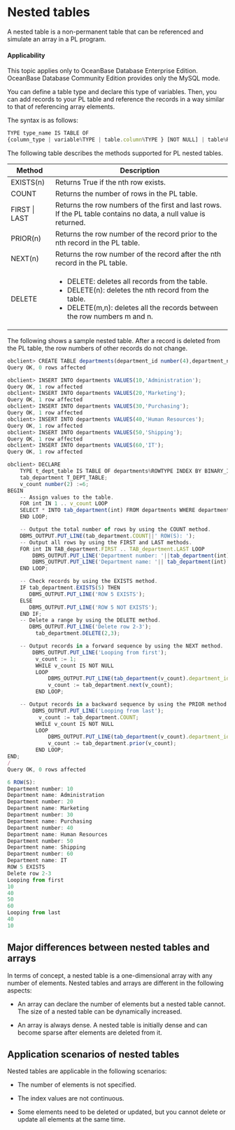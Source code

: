 Nested tables
========================

A nested table is a non-permanent table that can be referenced and simulate an array in a PL program.

  <main id="notice" >
    <h4>Applicability</h4>
    <p>This topic applies only to OceanBase Database Enterprise Edition. OceanBase Database Community Edition provides only the MySQL mode. </p>
  </main>

You can define a table type and declare this type of variables. Then, you can add records to your PL table and reference the records in a way similar to that of referencing array elements.

The syntax is as follows:

```javascript
TYPE type_name IS TABLE OF
{column_type | variable%TYPE | table.column%TYPE } [NOT NULL] | table%ROWTYPE
```



The following table describes the methods supported for PL nested tables.


| **Method** | **Description** |
|---------------|----------------------------------------------------------------------------------------------------------------------------------------------------------------------------------------------------------------|
| EXISTS(n) | Returns True if the nth row exists.  |
| COUNT | Returns the number of rows in the PL table.  |
| FIRST \| LAST | Returns the row numbers of the first and last rows. If the PL table contains no data, a null value is returned.  |
| PRIOR(n) | Returns the row number of the record prior to the nth record in the PL table.  |
| NEXT(n) | Returns the row number of the record after the nth record in the PL table.  |
| DELETE | <ul><li> DELETE: deletes all records from the table.    </li><li> DELETE(n): deletes the nth record from the table.    </li><li> DELETE(m,n): deletes all the records between the row numbers m and n. </li></ul> |



The following shows a sample nested table. After a record is deleted from the PL table, the row numbers of other records do not change.

```javascript
obclient> CREATE TABLE departments(department_id number(4),department_name varchar2(15));
Query OK, 0 rows affected

obclient> INSERT INTO departments VALUES(10,'Administration');
Query OK, 1 row affected
obclient> INSERT INTO departments VALUES(20,'Marketing');
Query OK, 1 row affected
obclient> INSERT INTO departments VALUES(30,'Purchasing');
Query OK, 1 row affected
obclient> INSERT INTO departments VALUES(40,'Human Resources');
Query OK, 1 row affected
obclient> INSERT INTO departments VALUES(50,'Shipping');
Query OK, 1 row affected
obclient> INSERT INTO departments VALUES(60,'IT');
Query OK, 1 row affected

obclient> DECLARE
    TYPE t_dept_table IS TABLE OF departments%ROWTYPE INDEX BY BINARY_INTEGER;
    tab_department T_DEPT_TABLE;
    v_count number(2) :=6;
BEGIN
    -- Assign values to the table.
    FOR int IN 1 .. v_count LOOP
    SELECT * INTO tab_department(int) FROM departments WHERE department_id=int*10;
    END LOOP;

    -- Output the total number of rows by using the COUNT method.
    DBMS_OUTPUT.PUT_LINE(tab_department.COUNT||' ROW(S): ');
    -- Output all rows by using the FIRST and LAST methods.
    FOR int IN TAB_department.FIRST .. TAB_department.LAST LOOP
        DBMS_OUTPUT.PUT_LINE('Department number: '||tab_department(int).department_id);
        DBMS_OUTPUT.PUT_LINE('Department name: '|| tab_department(int).department_name);
    END LOOP;

    -- Check records by using the EXISTS method.
    IF tab_department.EXISTS(5) THEN
       DBMS_OUTPUT.PUT_LINE('ROW 5 EXISTS');
    ELSE
       DBMS_OUTPUT.PUT_LINE('ROW 5 NOT EXISTS');
    END IF;
    -- Delete a range by using the DELETE method.
       DBMS_OUTPUT.PUT_LINE('Delete row 2-3');
         tab_department.DELETE(2,3);

    -- Output records in a forward sequence by using the NEXT method.
        DBMS_OUTPUT.PUT_LINE('Looping from first');
         v_count := 1;
         WHILE v_count IS NOT NULL
         LOOP
             DBMS_OUTPUT.PUT_LINE(tab_department(v_count).department_id);
             v_count := tab_department.next(v_count);
         END LOOP;

    -- Output records in a backward sequence by using the PRIOR method. Note that the value of COUNT is 4 in this case.
        DBMS_OUTPUT.PUT_LINE('Looping from last');
          v_count := tab_department.COUNT;
         WHILE v_count IS NOT NULL
         LOOP
             DBMS_OUTPUT.PUT_LINE(tab_department(v_count).department_id);
             v_count := tab_department.prior(v_count);
         END LOOP;
END;
/
Query OK, 0 rows affected

6 ROW(S):
Department number: 10
Department name: Administration
Department number: 20
Department name: Marketing
Department number: 30
Department name: Purchasing
Department number: 40
Department name: Human Resources
Department number: 50
Department name: Shipping
Department number: 60
Department name: IT
ROW 5 EXISTS
Delete row 2-3
Looping from first
10
40
50
60
Looping from last
40
10
```



Major differences between nested tables and arrays
--------------------

In terms of concept, a nested table is a one-dimensional array with any number of elements. Nested tables and arrays are different in the following aspects:

* An array can declare the number of elements but a nested table cannot. The size of a nested table can be dynamically increased.



* An array is always dense. A nested table is initially dense and can become sparse after elements are deleted from it.






Application scenarios of nested tables
-----------------

Nested tables are applicable in the following scenarios:

* The number of elements is not specified.



* The index values are not continuous.



* Some elements need to be deleted or updated, but you cannot delete or update all elements at the same time.





